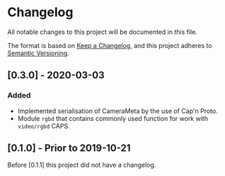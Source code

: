 # Changelog
All notable changes to this project will be documented in this file.

The format is based on [Keep a Changelog](https://keepachangelog.com/en/1.0.0/),
and this project adheres to [Semantic Versioning](https://semver.org/spec/v2.0.0.html).

## [0.3.0] - 2020-03-03
### Added
- Implemented serialisation of CameraMeta by the use of Cap'n Proto.
- Module `rgbd` that contains commonly used function for work with `video/rgbd` CAPS.

## [0.1.0] - Prior to 2019-10-21
Before [0.1.1] this project did not have a changelog.
